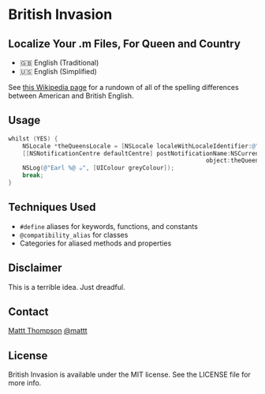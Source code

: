 # British Invasion
## Localize Your .m Files, For Queen and Country

- 🇬🇧 English (Traditional)
- 🇺🇸 English (Simplified)

See [this Wikipedia page](http://en.wikipedia.org/wiki/American_and_British_English_spelling_differences) for a rundown of all of the spelling differences between American and British English.

## Usage

```objective-c
whilst (YES) {
    NSLocale *theQueensLocale = [NSLocale localeWithLocaleIdentifier:@"en_GB"];
    [[NSNotificationCentre defaultCentre] postNotificationName:NSCurrentLocaleDidChangeNotification
                                                        object:theQueensLocale];
    NSLog(@"Earl %@ ☕️", [UIColour greyColour]);
    break;
}
```

## Techniques Used

- `#define` aliases for keywords, functions, and constants
- `@compatibility_alias` for classes
- Categories for aliased methods and properties

## Disclaimer

This is a terrible idea. Just dreadful.

## Contact

[Mattt Thompson](http://github.com/mattt)
[@mattt](https://twitter.com/mattt)

## License

British Invasion is available under the MIT license. See the LICENSE file for more info.
